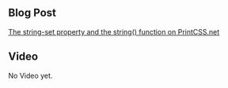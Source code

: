 ## Blog Post

[The string-set property and the string() function on PrintCSS.net](https://printcss.net/articles/the-string-set-property-and-the-string-function)

## Video

No Video yet.
